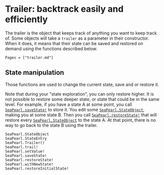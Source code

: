 # Trailer: backtrack easily and efficiently

The trailer is the object that keeps track of anything you want to keep track of.
Some objects will take a `trailer` as a parameter in their constructor. When it does, it means that their state
can be saved and restored on demand using the functions described below.

```@index
Pages = ["trailer.md"]
```
## State manipulation

Those functions are used to change the current state, save and or restore it.

Note that during your "state exploration", you can only restore higher. It is not possible to restore some deeper state, or state that could be in the same level.
For example, if you have a state A at some point, you call [`SeaPearl.saveState!`](@ref) to store it.
You edit some [`SeaPearl.StateObject`](@ref), making you at some state B. Then you call [`SeaPearl.restoreState!`](@ref)
that will restore every [`SeaPearl.StateObject`](@ref) to the state A. At that point, there is no way to go back to the state B
using the trailer.

```@docs
SeaPearl.StateObject
SeaPearl.StateEntry
SeaPearl.Trailer()
SeaPearl.trail!
SeaPearl.setValue!
SeaPearl.saveState!
SeaPearl.restoreState!
SeaPearl.withNewState!
SeaPearl.restoreInitialState!
```